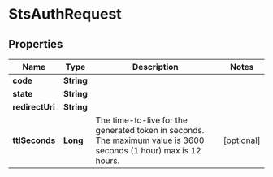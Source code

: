 

# StsAuthRequest


## Properties

Name | Type | Description | Notes
------------ | ------------- | ------------- | -------------
**code** | **String** |  | 
**state** | **String** |  | 
**redirectUri** | **String** |  | 
**ttlSeconds** | **Long** | The time-to-live for the generated token in seconds.  The maximum value is 3600 seconds (1 hour) max is 12 hours.  |  [optional]



